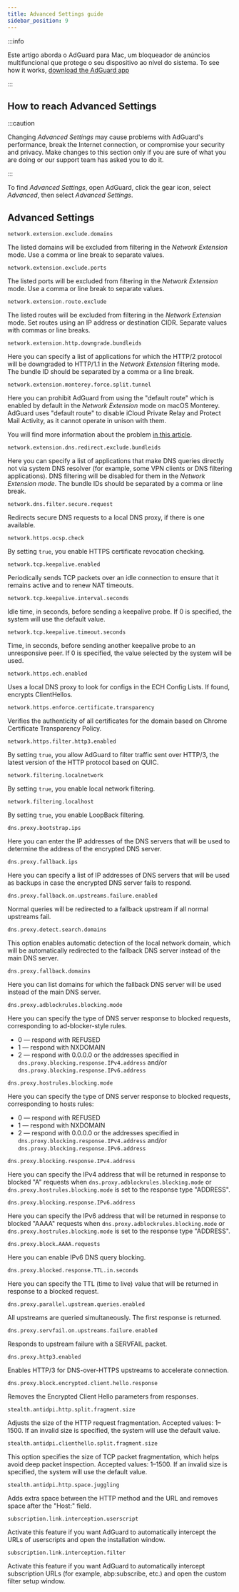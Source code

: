 ```yaml
---
title: Advanced Settings guide
sidebar_position: 9
---
```


:::info

Este artigo aborda o AdGuard para Mac, um bloqueador de anúncios multifuncional que protege o seu dispositivo ao nível do sistema. To see how it works, [download the AdGuard app](https://agrd.io/download-kb-adblock)

:::

## How to reach Advanced Settings

:::caution

Changing *Advanced Settings* may cause problems with AdGuard's performance, break the Internet connection, or compromise your security and privacy. Make changes to this section only if you are sure of what you are doing or our support team has asked you to do it.

:::

To find *Advanced Settings*, open AdGuard, click the gear icon, select *Advanced*, then select *Advanced Settings*.

## Advanced Settings

`network.extension.exclude.domains`

The listed domains will be excluded from filtering in the *Network Extension* mode. Use a comma or line break to separate values.

`network.extension.exclude.ports`

The listed ports will be excluded from filtering in the *Network Extension* mode. Use a comma or line break to separate values.

`network.extension.route.exclude`

The listed routes will be excluded from filtering in the *Network Extension* mode. Set routes using an IP address or destination CIDR. Separate values with commas or line breaks.

`network.extension.http.downgrade.bundleids`

Here you can specify a list of applications for which the HTTP/2 protocol will be downgraded to HTTP/1.1 in the *Network Extension* filtering mode. The bundle ID should be separated by a comma or a line break.

`network.extension.monterey.force.split.tunnel`

Here you can prohibit AdGuard from using the "default route" which is enabled by default in the *Network Extension* mode on macOS Monterey. AdGuard uses "default route" to disable iCloud Private Relay and Protect Mail Activity, as it cannot operate in unison with them.

You will find more information about the problem [in this article](../icloud-private-relay).

`network.extension.dns.redirect.exclude.bundleids`

Here you can specify a list of applications that make DNS queries directly not via system DNS resolver (for example, some VPN clients or DNS filtering applications). DNS filtering will be disabled for them in the *Network Extension mode*. The bundle IDs should be separated by a comma or line break.

`network.dns.filter.secure.request`

Redirects secure DNS requests to a local DNS proxy, if there is one available.

`network.https.ocsp.check`

By setting `true`, you enable HTTPS certificate revocation checking.

`network.tcp.keepalive.enabled`

Periodically sends TCP packets over an idle connection to ensure that it remains active and to renew NAT timeouts.

`network.tcp.keepalive.interval.seconds`

Idle time, in seconds, before sending a keepalive probe. If 0 is specified, the system will use the default value.

`network.tcp.keepalive.timeout.seconds`

Time, in seconds, before sending another keepalive probe to an unresponsive peer. If 0 is specified, the value selected by the system will be used.

`network.https.ech.enabled`

Uses a local DNS proxy to look for configs in the ECH Config Lists. If found, encrypts ClientHellos.

`network.https.enforce.certificate.transparency`

Verifies the authenticity of all certificates for the domain based on Chrome Certificate Transparency Policy.

`network.https.filter.http3.enabled`

By setting `true`, you allow AdGuard to filter traffic sent over HTTP/3, the latest version of the HTTP protocol based on QUIC.

`network.filtering.localnetwork`

By setting `true`, you enable local network filtering.

`network.filtering.localhost`

By setting `true`, you enable LoopBack filtering.

`dns.proxy.bootstrap.ips`

Here you can enter the IP addresses of the DNS servers that will be used to determine the address of the encrypted DNS server.

`dns.proxy.fallback.ips`

Here you can specify a list of IP addresses of DNS servers that will be used as backups in case the encrypted DNS server fails to respond.

`dns.proxy.fallback.on.upstreams.failure.enabled`

Normal queries will be redirected to a fallback upstream if all normal upstreams fail.

`dns.proxy.detect.search.domains`

This option enables automatic detection of the local network domain, which will be automatically redirected to the fallback DNS server instead of the main DNS server.

`dns.proxy.fallback.domains`

Here you can list domains for which the fallback DNS server will be used instead of the main DNS server.

`dns.proxy.adblockrules.blocking.mode`

Here you can specify the type of DNS server response to blocked requests, corresponding to ad-blocker-style rules.

- 0 — respond with REFUSED
- 1 — respond with NXDOMAIN
- 2 — respond with 0.0.0.0 or the addresses specified in `dns.proxy.blocking.response.IPv4.address` and/or `dns.proxy.blocking.response.IPv6.address`

`dns.proxy.hostrules.blocking.mode`

Here you can specify the type of DNS server response to blocked requests, corresponding to hosts rules:

- 0 — respond with REFUSED
- 1 — respond with NXDOMAIN
- 2 — respond with 0.0.0.0 or the addresses specified in `dns.proxy.blocking.response.IPv4.address` and/or `dns.proxy.blocking.response.IPv6.address`

`dns.proxy.blocking.response.IPv4.address`

Here you can specify the IPv4 address that will be returned in response to blocked "A" requests when `dns.proxy.adblockrules.blocking.mode` or `dns.proxy.hostrules.blocking.mode` is set to the response type "ADDRESS".

`dns.proxy.blocking.response.IPv6.address`

Here you can specify the IPv6 address that will be returned in response to blocked "AAAA" requests when `dns.proxy.adblockrules.blocking.mode` or `dns.proxy.hostrules.blocking.mode` is set to the response type "ADDRESS".

`dns.proxy.block.AAAA.requests`

Here you can enable IPv6 DNS query blocking.

`dns.proxy.blocked.response.TTL.in.seconds`

Here you can specify the TTL (time to live) value that will be returned in response to a blocked request.

`dns.proxy.parallel.upstream.queries.enabled`

All upstreams are queried simultaneously. The first response is returned.

`dns.proxy.servfail.on.upstreams.failure.enabled`

Responds to upstream failure with a SERVFAIL packet.

`dns.proxy.http3.enabled`

Enables HTTP/3 for DNS-over-HTTPS upstreams to accelerate connection.

`dns.proxy.block.encrypted.client.hello.response`

Removes the Encrypted Client Hello parameters from responses.

`stealth.antidpi.http.split.fragment.size`

Adjusts the size of the HTTP request fragmentation. Accepted values: 1–1500. If an invalid size is specified, the system will use the default value.

`stealth.antidpi.clienthello.split.fragment.size`

This option specifies the size of TCP packet fragmentation, which helps avoid deep packet inspection. Accepted values: 1–1500. If an invalid size is specified, the system will use the default value.

`stealth.antidpi.http.space.juggling`

Adds extra space between the HTTP method and the URL and removes space after the "Host:" field.

`subscription.link.interception.userscript`

Activate this feature if you want AdGuard to automatically intercept the URLs of userscripts and open the installation window.

`subscription.link.interception.filter`

Activate this feature if you want AdGuard to automatically intercept subscription URLs (for example, abp:subscribe, etc.) and open the custom filter setup window.
